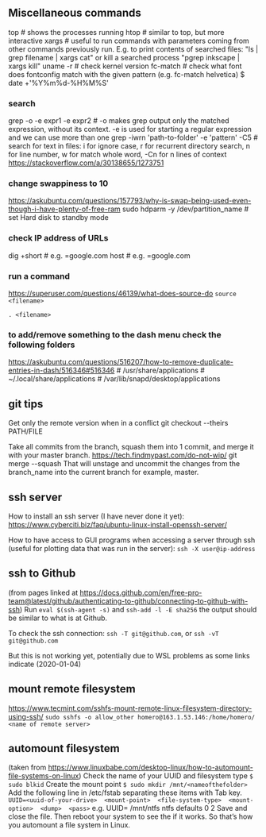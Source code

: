 ## Miscellaneous commands

top # shows the processes running
htop # similar to top, but more interactive
xargs # useful to run commands with parameters coming from other commands previously run. E.g. to print contents of searched files: "ls | grep filename | xargs cat" or kill a searched process "pgrep inkscape | xargs kill"
uname -r # check kernel version
fc-match <font-name> # check what font does fontconfig match with the given pattern (e.g. fc-match helvetica)
$ date +'%Y%m%d-%H%M%S'

### search
grep -o -e expr1 -e expr2 # -o makes grep output only the matched expression, without its context. -e is used for starting a regular expression and we can use more than one
grep -iwrn 'path-to-folder' -e 'pattern' -C5 # search for text in files:  i for ignore case, r for recurrent directory search, n for line number, w for match whole word, -Cn for n lines of context  https://stackoverflow.com/a/30138655/1273751

### change swappiness to 10
https://askubuntu.com/questions/157793/why-is-swap-being-used-even-though-i-have-plenty-of-free-ram
sudo  hdparm -y /dev/partition_name # set Hard disk to standby mode

### check IP address of URLs
dig +short <url>  # e.g. <url>=google.com
host <url>  # e.g. <url>=google.com

### run a command
https://superuser.com/questions/46139/what-does-source-do
`source <filename>`

`. <filename>`

### to add/remove something to the dash menu check the following folders
https://askubuntu.com/questions/516207/how-to-remove-duplicate-entries-in-dash/516346#516346
    # /usr/share/applications
    # ~/.local/share/applications
    # /var/lib/snapd/desktop/applications


## git tips

Get only the remote version when in a conflict
    git checkout --theirs PATH/FILE

Take all commits from the branch, squash them into 1 commit, and merge it with your master branch.
https://tech.findmypast.com/do-not-wip/
    git merge --squash <branch-name>
That will unstage and uncommit the changes from the branch_name into the current branch for example, master.

## ssh server

How to install an ssh server (I have never done it yet):
https://www.cyberciti.biz/faq/ubuntu-linux-install-openssh-server/

How to have access to GUI programs when accessing a server through ssh (useful for plotting data that was run in the server):
`ssh -X user@ip-address`


## ssh to Github
(from pages linked at https://docs.github.com/en/free-pro-team@latest/github/authenticating-to-github/connecting-to-github-with-ssh)
Run `eval $(ssh-agent -s)` and `ssh-add -l -E sha256` the output should be similar to what is at Github.

To check the ssh connection: `ssh -T git@github.com`, or `ssh -vT git@github.com`

But this is not working yet, potentially due to WSL problems as some links indicate (2020-01-04)

## mount remote filesystem
https://www.tecmint.com/sshfs-mount-remote-linux-filesystem-directory-using-ssh/
`sudo sshfs -o allow_other homero@163.1.53.146:/home/homero/ <name of remote server>`

## automount filesystem
(taken from https://www.linuxbabe.com/desktop-linux/how-to-automount-file-systems-on-linux)
Check the name of your UUID and filesystem type
`$ sudo blkid`
Create the mount point
`$ sudo mkdir /mnt/<nameofthefolder>`
Add the following line in /etc/fstab separating these items with Tab key.
`UUID=<uuid-of-your-drive>  <mount-point>  <file-system-type>  <mount-option>  <dump>  <pass>`
e.g. UUID=<uuid-of-ntfs-file-system>   /mnt/ntfs   ntfs   defaults  0  2
Save and close the file. Then reboot your system to see the if it works. So that’s how you automount a file system in Linux.

